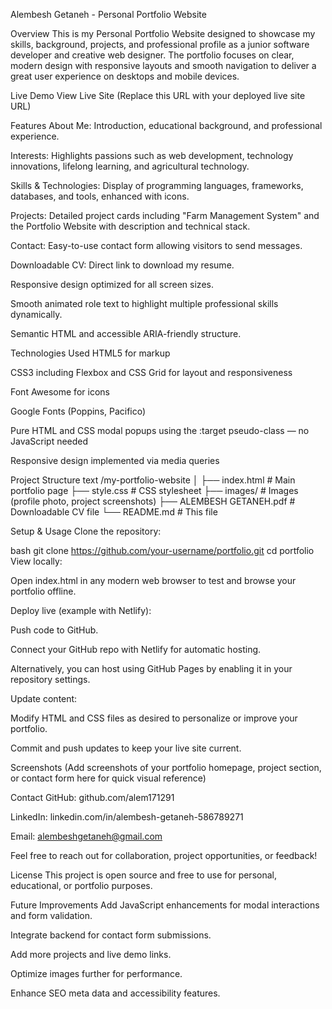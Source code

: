 Alembesh Getaneh - Personal Portfolio Website

Overview
This is my Personal Portfolio Website designed to showcase my skills, background, projects, and professional profile as a junior software developer and creative web designer. The portfolio focuses on clear, modern design with responsive layouts and smooth navigation to deliver a great user experience on desktops and mobile devices.

Live Demo
View Live Site
(Replace this URL with your deployed live site URL)

Features
About Me: Introduction, educational background, and professional experience.

Interests: Highlights passions such as web development, technology innovations, lifelong learning, and agricultural technology.

Skills & Technologies: Display of programming languages, frameworks, databases, and tools, enhanced with icons.

Projects: Detailed project cards including "Farm Management System" and the Portfolio Website with description and technical stack.

Contact: Easy-to-use contact form allowing visitors to send messages.

Downloadable CV: Direct link to download my resume.

Responsive design optimized for all screen sizes.

Smooth animated role text to highlight multiple professional skills dynamically.

Semantic HTML and accessible ARIA-friendly structure.

Technologies Used
HTML5 for markup

CSS3 including Flexbox and CSS Grid for layout and responsiveness

Font Awesome for icons

Google Fonts (Poppins, Pacifico)

Pure HTML and CSS modal popups using the :target pseudo-class — no JavaScript needed

Responsive design implemented via media queries

Project Structure
text
/my-portfolio-website
│
├── index.html               # Main portfolio page
├── style.css                # CSS stylesheet
├── images/                  # Images (profile photo, project screenshots)
├── ALEMBESH GETANEH.pdf     # Downloadable CV file
└── README.md                # This file


Setup & Usage
Clone the repository:

bash
git clone https://github.com/your-username/portfolio.git
cd portfolio
View locally:

Open index.html in any modern web browser to test and browse your portfolio offline.

Deploy live (example with Netlify):

Push code to GitHub.

Connect your GitHub repo with Netlify for automatic hosting.

Alternatively, you can host using GitHub Pages by enabling it in your repository settings.

Update content:

Modify HTML and CSS files as desired to personalize or improve your portfolio.

Commit and push updates to keep your live site current.

Screenshots
(Add screenshots of your portfolio homepage, project section, or contact form here for quick visual reference)

Contact
GitHub: github.com/alem171291

LinkedIn: linkedin.com/in/alembesh-getaneh-586789271

Email: alembeshgetaneh@gmail.com

Feel free to reach out for collaboration, project opportunities, or feedback!

License
This project is open source and free to use for personal, educational, or portfolio purposes.

Future Improvements
Add JavaScript enhancements for modal interactions and form validation.

Integrate backend for contact form submissions.

Add more projects and live demo links.

Optimize images further for performance.

Enhance SEO meta data and accessibility features.